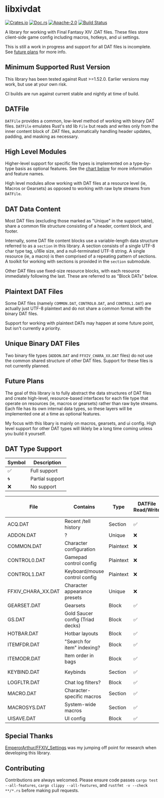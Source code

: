 # libxivdat

[![Crates.io](https://img.shields.io/crates/v/libxivdat.svg)](https://crates.io/crates/libxivdat/)
[![Doc.rs](https://docs.rs/libxivdat/badge.svg)](https://docs.rs/crate/libxivdat/)
[![Apache-2.0](https://img.shields.io/github/license/carriejv/libxivdat)](https://github.com/carriejv/libxivdat/blob/master/LICENSE/)
[![Build Status](https://github.com/carriejv/libxivdat/workflows/CIBuild/badge.svg?branch=master)](https://github.com/carriejv/libxivdat/actions?query=workflow%3ACIBuild)

A library for working with Final Fantasy XIV .DAT files. These files store client-side game config including macros, hotkeys, and ui settings.

This is still a work in progress and support for all DAT files is incomplete. See [future plans](#future-plans) for more info.

## Minimum Supported Rust Version

This library has been tested against Rust >=1.52.0. Earlier versions may work, but use at your own risk.

CI builds are run against current stable and nightly at time of build.

## DATFile

`DATFile` provides a common, low-level method of working with binary DAT files. `DATFile` emulates Rust's std lib `File` but reads and writes only from the inner content block of .DAT files, automatically handling header updates, padding, and masking as necessary.

## High Level Modules

Higher-level support for specific file types is implemented on a type-by-type basis as optional features. See the [chart below](#dat-type-support) for more information and feature names.

High level modules allow working with DAT files at a resource level (ie, Macros or Gearsets) as opposed to working with raw byte streams from `DATFile`.

## DAT Data Content

Most DAT files (excluding those marked as "Unique" in the support table), share a common file structure consisting of a header, content block, and footer.

Internally, some DAT file content blocks use a variable-length data structure referred to as a `section` in this library. A section consists of a single UTF-8 char type tag, u16le size, and a null-terminated UTF-8 string. A single resource (ie, a macro) is then comprised of a repeating pattern of sections. A toolkit for working with sections is provided in the `section` submodule.

Other DAT files use fixed-size resource blocks, with each resource immediately following the last. These are referred to as "Block DATs" below.

## Plaintext DAT Files

Some DAT files (namely `COMMON.DAT`, `CONTROL0.DAT`, and `CONTROL1.DAT`) are actually just UTF-8 plaintext and do not share a common format with the binary DAT files.

Support for working with plaintext DATs may happen at some future point, but isn't currently a priority.

## Unique Binary DAT Files

Two binary file types (`ADDON.DAT` and `FFXIV_CHARA_XX.DAT` files) do not use the common shared structure of other DAT files. Support for these files is not currently planned.

## Future Plans

The goal of this library is to fully abstract the data structures of DAT files and create high-level, resource-based interfaces for each file type that operate on resources (ie, macros or gearsets) rather than raw byte streams. Each file has its own internal data types, so these layers will be implemented one at a time as optional features.

My focus with this libary is mainly on macros, gearsets, and ui config. High level support for other DAT types will liklely be a long time coming unless you build it yourself.

## DAT Type Support

| Symbol | Description     |
|--------|-----------------|
|   ✅   | Full support    |
|   🌀   | Partial support |
|   ❌   | No support      |

| File               | Contains                         | Type       | DATFile Read/Write | High Level Module |
|--------------------|----------------------------------|------------|--------------------|-------------------|
| ACQ.DAT            | Recent /tell history             | Section    |         ✅         |   🌀 - `section`  |
| ADDON.DAT          | ?                                | Unique     |         ❌         |         ❌        |
| COMMON.DAT         | Character configuration          | Plaintext  |         ❌         |         ❌        |
| CONTROL0.DAT       | Gamepad control config           | Plaintext  |         ❌         |         ❌        |
| CONTROL1.DAT       | Keyboard/mouse control config    | Plaintext  |         ❌         |         ❌        |
| FFXIV_CHARA_XX.DAT | Character appearance presets     | Unique     |         ❌         |         ❌        |
| GEARSET.DAT        | Gearsets                         | Block      |         ✅         |         ❌        |
| GS.DAT             | Gold Saucer config (Triad decks) | Block      |         ✅         |         ❌        |
| HOTBAR.DAT         | Hotbar layouts                   | Block      |         ✅         |         ❌        |
| ITEMFDR.DAT        | "Search for item" indexing?      | Block      |         ✅         |         ❌        |
| ITEMODR.DAT        | Item order in bags               | Block      |         ✅         |         ❌        |
| KEYBIND.DAT        | Keybinds                         | Section    |         ✅         |   🌀 - `section`  |
| LOGFLTR.DAT        | Chat log filters?                | Block      |         ✅         |         ❌        |
| MACRO.DAT          | Character-specific macros        | Section    |         ✅         |    ✅ - `macro`   |
| MACROSYS.DAT       | System-wide macros               | Section    |         ✅         |    ✅ - `macro`   |
| UISAVE.DAT         | UI config                        | Block      |         ✅         |         ❌        |

## Special Thanks

[EmperorArthur/FFXIV_Settings](https://github.com/EmperorArthur/FFXIV_Settings) was my jumping off point for research when developing this library.

## Contributing

Contributions are always welcomed. Please ensure code passes `cargo test --all-features`, `cargo clippy --all-features`, and `rustfmt -v --check **/*.rs` before making pull requests.
